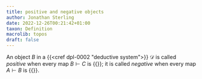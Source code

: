 ```yaml
---
title: positive and negative objects
author: Jonathan Sterling
date: 2022-12-26T00:21:42+01:00
taxon: Definition
macrolib: topos
draft: false
---
```


An object $B$ in a {{<cref dpl-0002 "deductive system">}} $\mathcal{D}$ is called *positive* when every map
$B\vdash C$ is {{<cref dpl-0004 linear>}}; it is called
*negative* when every map $A\vdash B$ is {{<cref dpl-0004 thunkable>}}.
